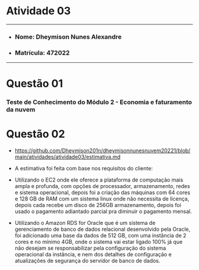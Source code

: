 # Atividade 03

---

- ### Nome: Dheymison Nunes Alexandre
- ### Matrícula: 472022
  
---

# Questão 01 

### Teste de Conhecimento do Módulo 2 - Economia e faturamento da nuvem

# Questão 02

- https://github.com/Dheymison201n/dheymisonnunesnuvem20221/blob/main/atividades/atividade03/estimativa.md

- A estimativa foi feita com base nos requisitos do cliente:
- Utilizando o EC2 onde ele oferece a plataforma de computação mais ampla e profunda, com opções de processador, armazenamento, redes e sistema operacional,
depois foi a criação das máquinas com 64 cores e 128 GB de RAM com um sistema linux onde não necessita de licença, depois cada recebe um disco de 256GB armazenamento, depois foi usado o pagamento adiantado parcial pra diminuir o pagamento mensal.
- Utilizando o Amazon RDS for Oracle que é um sistema de gerenciamento de banco de dados relacional desenvolvido pela Oracle, foi adicionado uma base da dados de 512 GB, com uma instância de 2 cores e no mínimo 4GB, onde o sistema vai estar ligado 100% já que não desejam se responsabilizar pela configuração do sistema operacional da instância, e nem dos detalhes de configuração e atualizações de segurança do servidor de banco de dados.
